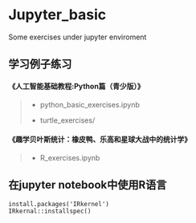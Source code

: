 # Jupyter_basic
Some exercises under jupyter enviroment

## 学习例子练习
#### 《人工智能基础教程:Python篇（青少版）》
> - python_basic_exercises.ipynb
>
> - turtle_exercises/

#### 《趣学贝叶斯统计：橡皮鸭、乐高和星球大战中的统计学》
> - R_exercises.ipynb 

## 在jupyter notebook中使用R语言
```terminal
install.packages('IRkernel')
IRkernal::installspec()
```
